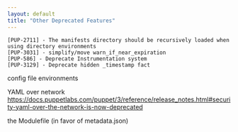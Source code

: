 ```yaml
---
layout: default
title: "Other Deprecated Features"
---
```



    [PUP-2711] - The manifests directory should be recursively loaded when using directory environments
    [PUP-3031] - simplify/move warn_if_near_expiration
    [PUP-586] - Deprecate Instrumentation system
    [PUP-3129] - Deprecate hidden _timestamp fact

config file environments


YAML over network
https://docs.puppetlabs.com/puppet/3/reference/release_notes.html#security-yaml-over-the-network-is-now-deprecated

the Modulefile (in favor of metadata.json)

